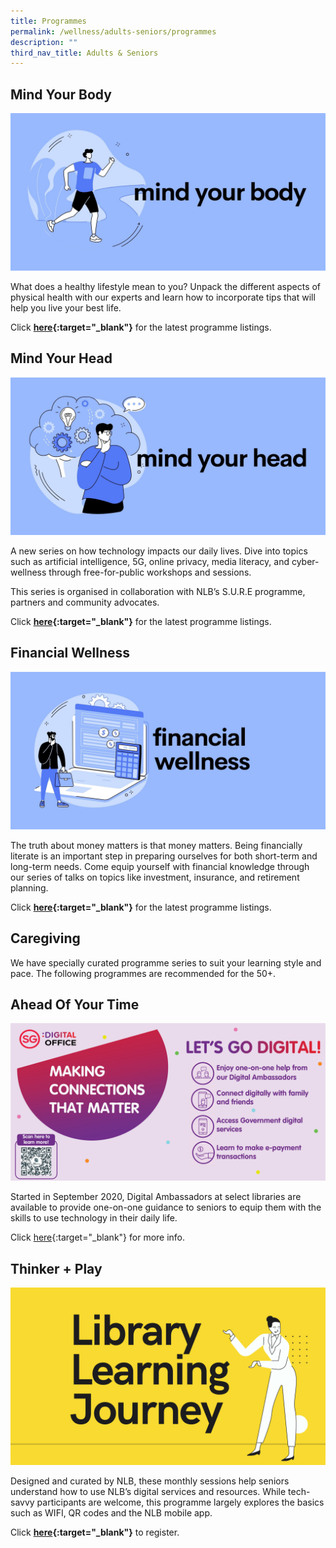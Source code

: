 ```yaml
---
title: Programmes
permalink: /wellness/adults-seniors/programmes
description: ""
third_nav_title: Adults & Seniors
---
```

<style type="text/css">
/* Links */
.content a { color: #322987; }
.content a:focus,
.content a:hover { color: #28216c; }

/* Button Outline */
.bp-button { padding-left: 1.5rem; padding-right: 1.5rem; }
.bp-button.is-primary-outline { border: 1px solid #322987; color: #322987; background-color: transparent; text-decoration: none; }
.bp-button.is-primary-outline:focus,
.bp-button.is-primary-outline:hover { border: 1px solid #322987; color: #cff2e8; background-color: #322987; text-decoration: none; }

/* Responsive Iframe */
.responsive-iframe { position: absolute; top: 0; left: 0; bottom: 0; right: 0; width: 100%; height: 100%; }
.responsive-iframe-container { position: relative; overflow: hidden; width: 100%; }
.responsive-iframe-container.ratio-16by9 { padding-top: 56.25%; }
.responsive-iframe-container.ratio-4by3 { padding-top: 75%; }
.responsive-iframe-container.ratio-3by2 { padding-top: 66.66%; }
.responsive-iframe-container.ratio-1by1 { padding-top: 100%; }
</style>


## **Mind Your Body**

![](/images/wellness/Wellness-Prog-Banner-1.jpg)

What does a healthy lifestyle mean to you? Unpack the different aspects of physical health with our experts and learn how to incorporate tips that will help you live your best life.

Click <strong>[here](https://www.eventbrite.com/cc/programmes-on-wellness-66209){:target="_blank"}</strong> for the latest programme listings.

## **Mind Your Head**
![](/images/wellness/Wellness-Prog-Banner-2.jpg)

A new series on how technology impacts our daily lives. Dive into topics such as artificial intelligence, 5G, online privacy, media literacy, and cyber-wellness through free-for-public workshops and sessions. 

This series is organised in collaboration with NLB’s S.U.R.E programme, partners and community advocates. 

Click <strong>[here](https://go.gov.sg/nlbmdl){:target="_blank"}</strong> for the latest programme listings.

## **Financial Wellness** 
![](/images/wellness/Wellness-Prog-Banner-3.jpg)

The truth about money matters is that money matters. Being financially literate is an important step in preparing ourselves for both short-term and long-term needs. Come equip yourself with financial knowledge through our series of talks on topics like investment, insurance, and retirement planning.

Click <strong>[here](https://www.eventbrite.com/cc/learnx-wellness-financial-literacy-177959){:target="_blank"}</strong> for the latest programme listings.


## **Caregiving**

We have specially curated programme series to suit your learning style and pace. The following programmes are recommended for the 50+.

## **Ahead Of Your Time**
![Alt text for image on Isomer site](/images/digital/Digital-Prog-AS-Seniors_SDO.jpg)

Started in September 2020, Digital Ambassadors at select libraries are available to provide one-on-one guidance to seniors to equip them with the skills to use technology in their daily life. 

Click [here](https://www.imda.gov.sg/en/seniorsgodigital/Learn/Guided-Learning/SG-Digital-Community-Hubs){:target="_blank"} for more info.

## **Thinker + Play**
![Alt text for image on Isomer site](/images/digital/Digital-Prog-AS-Placeholder-05a.png)

Designed and curated by NLB, these monthly sessions help seniors understand how to use NLB’s digital services and resources. While tech-savvy participants are welcome, this programme largely explores the basics such as WIFI, QR codes and the NLB mobile app. 

Click <strong>[here](https://www.imda.gov.sg/en/seniorsgodigital/Learn/Guided-Learning/Learning-Journeys){:target="_blank"}</strong> to register.